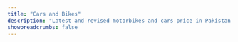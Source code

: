 ```yaml
---
title: "Cars and Bikes"
description: "Latest and revised motorbikes and cars price in Pakistan."
showbreadcrumbs: false
---
```


